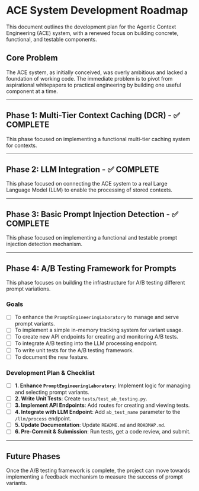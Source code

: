 # ACE System Development Roadmap

This document outlines the development plan for the Agentic Context Engineering (ACE) system, with a renewed focus on building concrete, functional, and testable components.

## Core Problem
The ACE system, as initially conceived, was overly ambitious and lacked a foundation of working code. The immediate problem is to pivot from aspirational whitepapers to practical engineering by building one useful component at a time.

---

## Phase 1: Multi-Tier Context Caching (DCR) - ✅ COMPLETE
This phase focused on implementing a functional multi-tier caching system for contexts.

---

## Phase 2: LLM Integration - ✅ COMPLETE
This phase focused on connecting the ACE system to a real Large Language Model (LLM) to enable the processing of stored contexts.

---

## Phase 3: Basic Prompt Injection Detection - ✅ COMPLETE
This phase focused on implementing a functional and testable prompt injection detection mechanism.

---

## Phase 4: A/B Testing Framework for Prompts
This phase focuses on building the infrastructure for A/B testing different prompt variations.

### Goals
- [ ] To enhance the `PromptEngineeringLaboratory` to manage and serve prompt variants.
- [ ] To implement a simple in-memory tracking system for variant usage.
- [ ] To create new API endpoints for creating and monitoring A/B tests.
- [ ] To integrate A/B testing into the LLM processing endpoint.
- [ ] To write unit tests for the A/B testing framework.
- [ ] To document the new feature.

### Development Plan & Checklist
- [ ] **1. Enhance `PromptEngineeringLaboratory`**: Implement logic for managing and selecting prompt variants.
- [ ] **2. Write Unit Tests**: Create `tests/test_ab_testing.py`.
- [ ] **3. Implement API Endpoints**: Add routes for creating and viewing tests.
- [ ] **4. Integrate with LLM Endpoint**: Add `ab_test_name` parameter to the `/llm/process` endpoint.
- [ ] **5. Update Documentation**: Update `README.md` and `ROADMAP.md`.
- [ ] **6. Pre-Commit & Submission**: Run tests, get a code review, and submit.

---

## Future Phases
Once the A/B testing framework is complete, the project can move towards implementing a feedback mechanism to measure the success of prompt variants.
